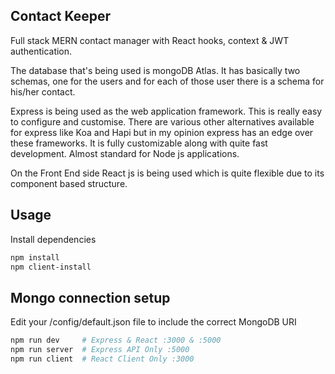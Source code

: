 ## Contact Keeper

Full stack MERN contact manager with React hooks, context & JWT authentication.

The database that's being used is mongoDB Atlas. It has basically two schemas, one for the users and for each of those user there is a schema for his/her contact. 

Express is being used as the web application framework. This is really easy to configure and customise.
There are various other alternatives available for express like Koa and Hapi but in my opinion express has an edge over these frameworks.
It is fully customizable along with quite fast development. Almost standard for Node js applications.

On the Front End side React js is being used which is quite flexible due to its component based structure.

## Usage

Install dependencies

```bash
npm install
npm client-install
```

## Mongo connection setup

Edit your /config/default.json file to include the correct MongoDB URI

```bash
npm run dev     # Express & React :3000 & :5000
npm run server  # Express API Only :5000
npm run client  # React Client Only :3000
```